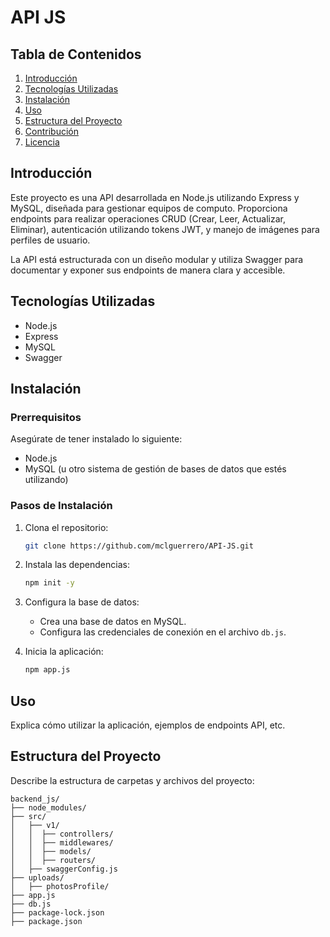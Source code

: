 
# API JS

## Tabla de Contenidos

1. [Introducción](#introducción)
2. [Tecnologías Utilizadas](#tecnologías-utilizadas)
3. [Instalación](#instalación)
4. [Uso](#uso)
5. [Estructura del Proyecto](#estructura-del-proyecto)
6. [Contribución](#contribución)
7. [Licencia](#licencia)

## Introducción

Este proyecto es una API desarrollada en Node.js utilizando Express y MySQL, diseñada para gestionar equipos de computo. Proporciona endpoints para realizar operaciones CRUD (Crear, Leer, Actualizar, Eliminar), autenticación utilizando tokens JWT, y manejo de imágenes para perfiles de usuario.

La API está estructurada con un diseño modular y utiliza Swagger para documentar y exponer sus endpoints de manera clara y accesible. 

## Tecnologías Utilizadas

- Node.js
- Express
- MySQL
- Swagger


## Instalación

### Prerrequisitos

Asegúrate de tener instalado lo siguiente:

- Node.js
- MySQL (u otro sistema de gestión de bases de datos que estés utilizando)

### Pasos de Instalación

1. Clona el repositorio:

   ```bash
   git clone https://github.com/mclguerrero/API-JS.git
   ```

2. Instala las dependencias:

   ```bash
   npm init -y
   ```

3. Configura la base de datos:
   
   - Crea una base de datos en MySQL.
   - Configura las credenciales de conexión en el archivo `db.js`.

4. Inicia la aplicación:

   ```bash
   npm app.js
   ```

## Uso

Explica cómo utilizar la aplicación, ejemplos de endpoints API, etc.

## Estructura del Proyecto

Describe la estructura de carpetas y archivos del proyecto:

```
backend_js/
├── node_modules/
├── src/
│   ├── v1/
│   │  ├── controllers/
│   │  ├── middlewares/
│   │  ├── models/
│   │  ├── routers/
│   ├── swaggerConfig.js
├── uploads/
│   ├── photosProfile/  
├── app.js
├── db.js
├── package-lock.json
├── package.json

```

